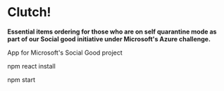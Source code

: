 # Clutch! <br>
__Essential items ordering for those who are on self quarantine mode as part of our Social good initiative under Microsoft's Azure challenge.__

App for Microsoft's Social Good project


npm react install

npm start
